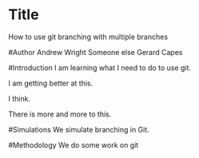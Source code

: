 # Title
How to use git branching with multiple branches

#Author
Andrew Wright
Someone else
Gerard Capes

#Introduction
I am learning what I need to do to use git.

I am getting better at this.

I think.

There is more and more to this.

#Simulations
We simulate branching in Git.

#Methodology
We do some work on git
